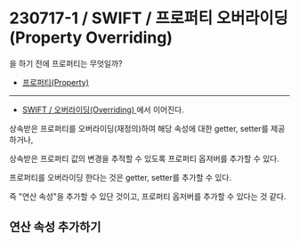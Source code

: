 # 230717-1 / SWIFT / 프로퍼티 오버라이딩(Property Overriding)

을 하기 전에 프로퍼티는 무엇일까?

- <a href = "https://github.com/kimkyumbi/TIL/blob/main/iOS/230717-1.md" > 프로퍼티(Property) </a>

---

- <a href = "https://github.com/kimkyumbi/TIL/blob/main/iOS/230716-3.md" > SWIFT / 오버라이딩(Overriding) </a> 에서 이어진다.

상속받은 프로퍼티를 오버라이딩(재정의)하여 해당 속성에 대한 getter, setter를 제공하거나,

상속받은 프로퍼티 값의 변경을 추적할 수 있도록 프로퍼티 옵저버를 추가할 수 있다.
 
프로퍼티를 오버라이딩 한다는 것은 getter, setter를 추가할 수 있다.

즉 "연산 속성"을 추가할 수 있단 것이고, 프로퍼티 옵저버를 추가할 수 있다는 것 같다.

## 연산 속성 추가하기